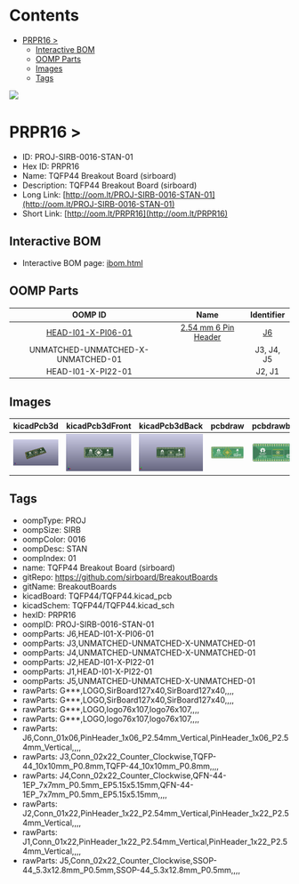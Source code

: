 



Contents
========

* [PRPR16 > ](#prpr16--)
	* [Interactive BOM](#interactive-bom)
	* [OOMP Parts](#oomp-parts)
	* [Images](#images)
	* [Tags](#tags)
  
![][im]
# PRPR16 > 

- ID: PROJ-SIRB-0016-STAN-01
- Hex ID: PRPR16
- Name: TQFP44 Breakout Board (sirboard)
- Description: TQFP44 Breakout Board (sirboard)
- Long Link: [http://oom.lt/PROJ-SIRB-0016-STAN-01](http://oom.lt/PROJ-SIRB-0016-STAN-01)
- Short Link: [http://oom.lt/PRPR16](http://oom.lt/PRPR16)

## Interactive BOM

- Interactive BOM page: [ibom.html](https://htmlpreview.github.io/?https://github.com/oomlout/oomlout_OOMP_projects/blob/main/PROJ-SIRB-0016-STAN-01/kicad/bom/ibom.html)

## OOMP Parts
  

|OOMP ID|Name|Identifier|
| :---: | :---: | :---: |
|[HEAD-I01-X-PI06-01](https://github.com/oomlout/oomlout_OOMP_parts/tree/main/HEAD-I01-X-PI06-01/)|[2.54 mm 6 Pin Header](https://github.com/oomlout/oomlout_OOMP_parts/tree/main/HEAD-I01-X-PI06-01/)|[J6](https://github.com/oomlout/oomlout_OOMP_parts/tree/main/HEAD-I01-X-PI06-01/)|
|UNMATCHED-UNMATCHED-X-UNMATCHED-01||J3, J4, J5|
|HEAD-I01-X-PI22-01||J2, J1|

## Images
  
  

|kicadPcb3d|kicadPcb3dFront|kicadPcb3dBack|pcbdraw|pcbdrawback|
| :---: | :---: | :---: | :---: | :---: |
|[![kicadPcb3d](kicadPcb3d_140.png)](kicadPcb3d.png)|[![kicadPcb3dFront](kicadPcb3dFront_140.png)](kicadPcb3dFront.png)|[![kicadPcb3dBack](kicadPcb3dBack_140.png)](kicadPcb3dBack.png)|[![pcbdraw](pcbdraw_140.png)](pcbdraw.png)|[![pcbdrawback](pcbdrawBack_140.png)](pcbdrawBack.png)|

## Tags

- oompType: PROJ
- oompSize: SIRB
- oompColor: 0016
- oompDesc: STAN
- oompIndex: 01
- name: TQFP44 Breakout Board (sirboard)
- gitRepo: https://github.com/sirboard/BreakoutBoards
- gitName: BreakoutBoards
- kicadBoard: TQFP44/TQFP44.kicad_pcb
- kicadSchem: TQFP44/TQFP44.kicad_sch
- hexID: PRPR16
- oompID: PROJ-SIRB-0016-STAN-01
- oompParts: J6,HEAD-I01-X-PI06-01
- oompParts: J3,UNMATCHED-UNMATCHED-X-UNMATCHED-01
- oompParts: J4,UNMATCHED-UNMATCHED-X-UNMATCHED-01
- oompParts: J2,HEAD-I01-X-PI22-01
- oompParts: J1,HEAD-I01-X-PI22-01
- oompParts: J5,UNMATCHED-UNMATCHED-X-UNMATCHED-01
- rawParts: G***,LOGO,SirBoard127x40,SirBoard127x40,,,,
- rawParts: G***,LOGO,SirBoard127x40,SirBoard127x40,,,,
- rawParts: G***,LOGO,logo76x107,logo76x107,,,,
- rawParts: G***,LOGO,logo76x107,logo76x107,,,,
- rawParts: J6,Conn_01x06,PinHeader_1x06_P2.54mm_Vertical,PinHeader_1x06_P2.54mm_Vertical,,,,
- rawParts: J3,Conn_02x22_Counter_Clockwise,TQFP-44_10x10mm_P0.8mm,TQFP-44_10x10mm_P0.8mm,,,,
- rawParts: J4,Conn_02x22_Counter_Clockwise,QFN-44-1EP_7x7mm_P0.5mm_EP5.15x5.15mm,QFN-44-1EP_7x7mm_P0.5mm_EP5.15x5.15mm,,,,
- rawParts: J2,Conn_01x22,PinHeader_1x22_P2.54mm_Vertical,PinHeader_1x22_P2.54mm_Vertical,,,,
- rawParts: J1,Conn_01x22,PinHeader_1x22_P2.54mm_Vertical,PinHeader_1x22_P2.54mm_Vertical,,,,
- rawParts: J5,Conn_02x22_Counter_Clockwise,SSOP-44_5.3x12.8mm_P0.5mm,SSOP-44_5.3x12.8mm_P0.5mm,,,,



[im]: kicadPcb3d_450.png
